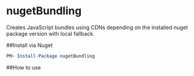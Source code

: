 nugetBundling
=============

Creates JavaScript bundles using CDNs depending on the installed nuget package version with local fallback.

##Install via Nuget
```PowerShell
PM> Install-Package nugetBundling 
```

##How to use
